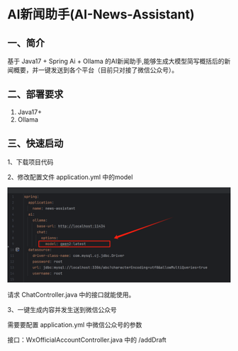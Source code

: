 # AI新闻助手(AI-News-Assistant)
## 一、简介
基于 Java17 + Spring Ai + Ollama 的AI新闻助手,能够生成大模型简写概括后的新闻概要，并一键发送到各个平台（目前只对接了微信公众号）。
## 二、部署要求
1. Java17+
2. Ollama
## 三、快速启动
1、下载项目代码

2、修改配置文件 application.yml 中的model

![image](./document/image/model-config.png)

请求 ChatController.java 中的接口就能使用。

3、一键生成内容并发生送到微信公众号

需要要配置 application.yml 中微信公众号的参数

接口：WxOfficialAccountController.java 中的 /addDraft 


